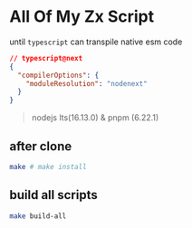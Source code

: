 # All Of My Zx Script

until `typescript` can transpile native esm code

```json
// typescript@next
{
  "compilerOptions": {
    "moduleResolution": "nodenext"
  }
}
```

> nodejs lts(16.13.0) & pnpm (6.22.1)

## after clone

```bash
make # make install
```

## build all scripts

```bash
make build-all
```
